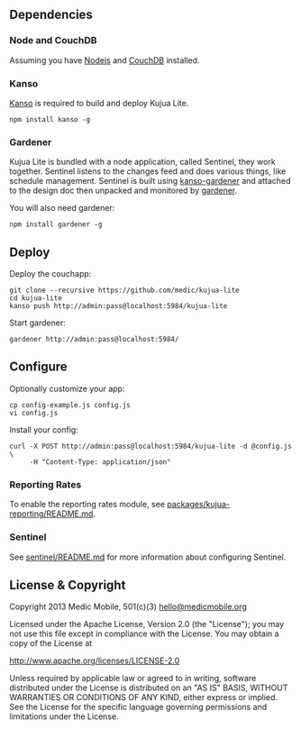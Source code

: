 ## Dependencies

### Node and CouchDB

Assuming you have [Nodejs](http://nodejs.org) and [CouchDB](http://couchdb.apache.org) installed.

### Kanso

[Kanso](http://kan.so) is required to build and deploy Kujua Lite.

```
npm install kanso -g
```

### Gardener

Kujua Lite is bundled with a node application, called Sentinel, they work together.
Sentinel listens to the changes feed and does various things, like schedule
management.  Sentinel is built using
[kanso-gardener](https://github.com/kanso/kanso-gardener) and attached to the
design doc then unpacked and monitored by
[gardener](https://github.com/garden20/gardener).

You will also need gardener:

```
npm install gardener -g
```

## Deploy

Deploy the couchapp:

```
git clone --recursive https://github.com/medic/kujua-lite
cd kujua-lite
kanso push http://admin:pass@localhost:5984/kujua-lite
```

Start gardener:

```
gardener http://admin:pass@localhost:5984/
```

## Configure

Optionally customize your app:

```
cp config-example.js config.js
vi config.js
```

Install your config:

```
curl -X POST http://admin:pass@localhost:5984/kujua-lite -d @config.js \
     -H "Content-Type: application/json"
```


### Reporting Rates

To enable the reporting rates module, see
[packages/kujua-reporting/README.md](packages/kujua-reporting/README.md).

### Sentinel

See [sentinel/README.md](sentinel/README.md) for more information about
configuring Sentinel.

## License & Copyright

Copyright 2013 Medic Mobile, 501(c)(3)  <hello@medicmobile.org>

Licensed under the Apache License, Version 2.0 (the "License");
you may not use this file except in compliance with the License.
You may obtain a copy of the License at

   http://www.apache.org/licenses/LICENSE-2.0

Unless required by applicable law or agreed to in writing, software
distributed under the License is distributed on an "AS IS" BASIS,
WITHOUT WARRANTIES OR CONDITIONS OF ANY KIND, either express or implied.
See the License for the specific language governing permissions and
limitations under the License.
